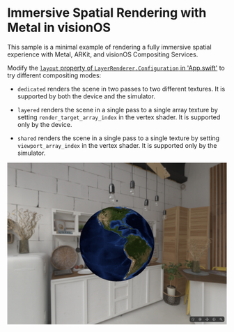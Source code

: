 # Immersive Spatial Rendering with Metal in visionOS

This sample is a minimal example of rendering a fully immersive spatial experience with Metal, ARKit, and visionOS Compositing Services.

Modify the [`layout` property of `LayerRenderer.Configuration` in 'App.swift'][1] to try different compositing modes:

* `dedicated` renders the scene in two passes to two different textures. It is supported by both the device and the simulator.

* `layered` renders the scene in a single pass to a single array texture by setting `render_target_array_index` in the vertex shader. It is supported only by the device.

* `shared` renders the scene in a single pass to a single texture by setting `viewport_array_index` in the vertex shader. It is supported only by the simulator.

![Example screenshot of spatial rendering](screenshots/01.png)

[1]: ./FullyImmersiveMetal/FullyImmersiveMetal/App.swift#L13

